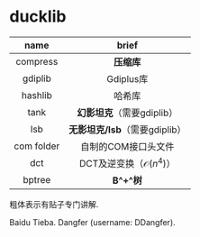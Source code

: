 # ducklib

|    name    |          brief          |
| :--------: | :---------------------: |
|   compress   |         **压缩库**      |
|  gdiplib   |        Gdiplus库        |
|  hashlib   |         哈希库          |
|    tank    | **幻影坦克**（需要gdiplib） |
|lsb|**无影坦克/lsb**（需要gdiplib）|
| com folder |   自制的COM接口头文件   |
| dct | DCT及逆变换（$\mathcal O(n^4)$） |
| bptree | **B^+^树** |

粗体表示有贴子专门讲解.

Baidu Tieba. Dangfer (username: DDangfer).
